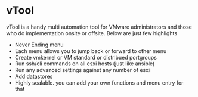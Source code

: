 # vTool

vTool is a handy multi automation tool for VMware administrators and those who do implementation onsite or offsite. Below are just few highlights

  - Never Ending menu
  - Each menu allows you to jump back or forward to other menu
  - Create vmkernel or VM standard or distribued portgroups
  - Run ssh/cli commands on all esxi hosts (just like ansible)
  - Run any advanced settings against any number of esxi
  - Add datastores
  - Highly scalable. you can add your own functions and menu entry for that
